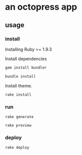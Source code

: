 # an octopress app

## usage

### install

Installing Ruby >= 1.9.3

Install dependencies

```sh
gem install bundler

bundle install
```

Install theme.

```
rake install
```

### run

```
rake generate

rake preview
```

### deploy

```
rake deploy
```
